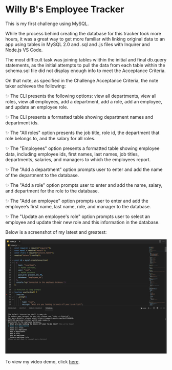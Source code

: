 # Willy B's Employee Tracker

This is my first challenge using MySQL.

While the process behind creating the database for this tracker took more hours, it was a great way to get more familiar with linking original data to an app using tables in MySQL 2.0 and .sql and .js files with Inquirer and Node.js VS Code.

The most difficult task was joining tables wiithin the initial and final db.query statements, as the initial attempts to pull the data from each table within the schema.sql file did not display enough info to meet the Acceptance Criteria.

On that note, as specified in the Challenge Acceptance Criteria, the note taker achieves the following:

✨ The CLI presents the following options: view all departments, view all roles, view all employees, add a department, add a role, add an employee, and update an employee role.

✨ The CLI presents a formatted table showing department names and department ids.

✨ The "All roles" option presents the job title, role id, the department that role belongs to, and the salary for all roles.

✨ The "Employees" option presents a formatted table showing employee data, including employee ids, first names, last names, job titles, departments, salaries, and managers to which the employees report.

✨ The "Add a department" option prompts user to enter and add the name of the department to the database.

✨ The "Add a role" option prompts user to enter and add the name, salary, and department for the role to the database.

✨ The "Add an employee" option prompts user to enter and add the employee’s first name, last name, role, and manager to the database.

✨ The "Update an employee's role" option prompts user to select an employee and update their new role and this information in the database.

Below is a screenshot of my latest and greatest:

![](./ProjectScreenshot.png)

To view my video demo, click [here](https://drive.google.com/file/d/11KixB1SVaDI-bBoRnpGRBjjie8Qg0HWL/view?usp=sharing).
